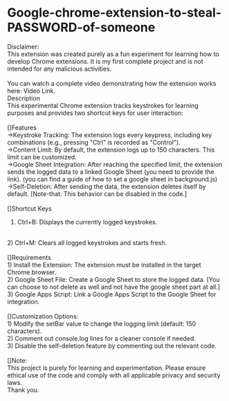 # Google-chrome-extension-to-steal-PASSWORD-of-someone
Disclaimer:<br>
This extension was created purely as a fun experiment for learning how to develop Chrome extensions. It is my first complete project and is not intended for any malicious activities.
<br><br>
You can watch a complete video demonstrating how the extension works here: Video Link.
<br>
Description
<br>
This experimental Chrome extension tracks keystrokes for learning purposes and provides two shortcut keys for user interaction:
<br>
<br>
[]Features
<br>
->Keystroke Tracking: The extension logs every keypress, including key combinations (e.g., pressing "Ctrl" is recorded as "Control").
<br>
->Content Limit: By default, the extension logs up to 150 characters. This limit can be customized.
<br>
->Google Sheet Integration: After reaching the specified limit, the extension sends the logged data to a linked Google Sheet (you need to provide the link). (you can find a guide of how to set a google sheet in background.js)
<br>
->Self-Deletion: After sending the data, the extension deletes itself by default. [Note-that: This behavior can be disabled in the code.]
<br>
<br>
[]Shortcut Keys
<br>
1) Ctrl+B: Displays the currently logged keystrokes.
<br>
2) Ctrl+M: Clears all logged keystrokes and starts fresh.
<br>
<br>
[]Requirements
<br>
1) Install the Extension: The extension must be installed in the target Chrome browser.
<br>
2) Google Sheet File: Create a Google Sheet to store the logged data. [You can choose to not delete as well and not have the google sheet part at all.]
<br>
3) Google Apps Script: Link a Google Apps Script to the Google Sheet for integration.
<br>
<br>
[]Customization Options:
<br>
1) Modify the setBar value to change the logging limit (default: 150 characters).
<br>
2) Comment out console.log lines for a cleaner console if needed.
<br>
3) Disable the self-deletion feature by commenting out the relevant code.
<br>
<br>
[]Note:
<br>
This project is purely for learning and experimentation. Please ensure ethical use of the code and comply with all applicable privacy and security laws.
<br>
Thank you.
